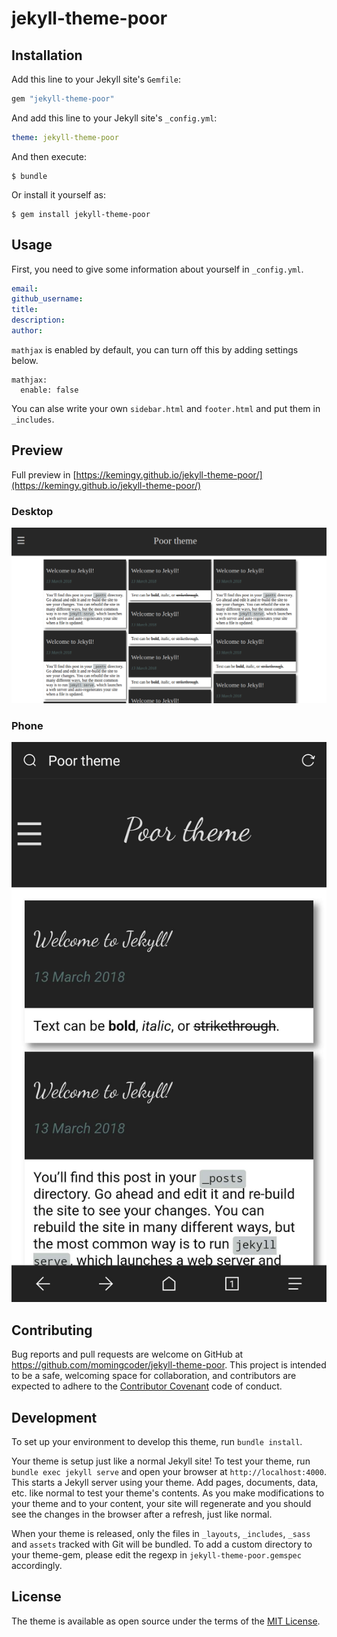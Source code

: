 # jekyll-theme-poor

## Installation

Add this line to your Jekyll site's `Gemfile`:

```ruby
gem "jekyll-theme-poor"
```

And add this line to your Jekyll site's `_config.yml`:

```yaml
theme: jekyll-theme-poor
```

And then execute:

    $ bundle

Or install it yourself as:

    $ gem install jekyll-theme-poor

## Usage

First, you need to give some information about yourself in `_config.yml`.

```yml
email:
github_username:
title:
description:
author:
```

`mathjax` is enabled by default, you can turn off this by adding settings below.

```
mathjax:
  enable: false
```

You can alse write your own `sidebar.html` and `footer.html` and put them in `_includes`.

## Preview

Full preview in [https://kemingy.github.io/jekyll-theme-poor/](https://kemingy.github.io/jekyll-theme-poor/)

### Desktop

![Desktop](/assets/img/desktop.png)

### Phone

![Phone](/assets/img/phone.jpg)

## Contributing

Bug reports and pull requests are welcome on GitHub at https://github.com/momingcoder/jekyll-theme-poor. This project is intended to be a safe, welcoming space for collaboration, and contributors are expected to adhere to the [Contributor Covenant](http://contributor-covenant.org) code of conduct.

## Development

To set up your environment to develop this theme, run `bundle install`.

Your theme is setup just like a normal Jekyll site! To test your theme, run `bundle exec jekyll serve` and open your browser at `http://localhost:4000`. This starts a Jekyll server using your theme. Add pages, documents, data, etc. like normal to test your theme's contents. As you make modifications to your theme and to your content, your site will regenerate and you should see the changes in the browser after a refresh, just like normal.

When your theme is released, only the files in `_layouts`, `_includes`, `_sass` and `assets` tracked with Git will be bundled.
To add a custom directory to your theme-gem, please edit the regexp in `jekyll-theme-poor.gemspec` accordingly.

## License

The theme is available as open source under the terms of the [MIT License](https://opensource.org/licenses/MIT).

